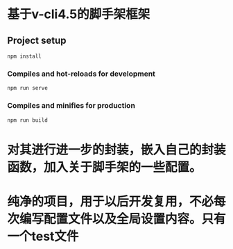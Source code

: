 # 基于v-cli4.5的脚手架框架

## Project setup
```
npm install
```

### Compiles and hot-reloads for development
```
npm run serve
```

### Compiles and minifies for production
```
npm run build
```

# 对其进行进一步的封装，嵌入自己的封装函数，加入关于脚手架的一些配置。

# 纯净的项目，用于以后开发复用，不必每次编写配置文件以及全局设置内容。只有一个test文件
